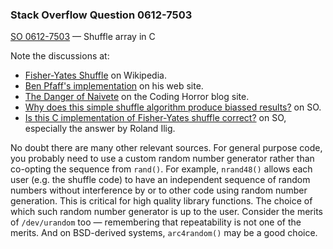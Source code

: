 ### Stack Overflow Question 0612-7503

[SO 0612-7503](http://stackoverflow.com/q/06127503) &mdash;
Shuffle array in C

Note the discussions at:

* [Fisher-Yates Shuffle](http://en.wikipedia.org/wiki/Fisher%E2%80%93Yates_shuffle)
  on Wikipedia.
* [Ben Pfaff's implementation](http://benpfaff.org/writings/clc/shuffle.html)
  on his web site.
* [The Danger of Naivete](http://www.codinghorror.com/blog/2007/12/the-danger-of-naivete.html)
  on the Coding Horror blog site.
* [Why does this simple shuffle algorithm produce biassed results?](http://stackoverflow.com/questions/859253)
  on SO.
* [Is this C implementation of Fisher-Yates shuffle correct?](https://stackoverflow.com/questions/3343797/)
  on SO, especially the answer by Roland Ilig.

No doubt there are many other relevant sources.
For general purpose code, you probably need to use a custom random
number generator rather than co-opting the sequence from `rand()`.
For example, `nrand48()` allows each user (e.g. the shuffle code) to
have an independent sequence of random numbers without interference by
or to other code using random number generation.
This is critical for high quality library functions.
The choice of which such random number generator is up to the user.
Consider the merits of `/dev/urandom` too — remembering that
repeatability is not one of the merits.
And on BSD-derived systems, `arc4random()` may be a good choice.

